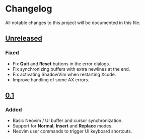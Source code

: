 # Changelog

All notable changes to this project will be documented in this file.

## [Unreleased]

### Fixed

* Fix **Quit** and **Reset** buttons in the error dialogs.
* Fix synchronizing buffers with extra newlines at the end.
* Fix activating ShadowVim when restarting Xcode.
* Improve handling of some AX errors.

## [0.1]

### Added

* Basic Neovim / UI buffer and cursor synchronization.
* Support for **Normal**, **Insert** and **Replace** modes.
* Neovim user commands to trigger UI keyboard shortcuts.

[unreleased]: https://github.com/mickael-menu/ShadowVim/compare/main...HEAD
[0.2]: https://github.com/mickael-menu/ShadowVim/compare/0.1.0...0.2.0
[0.1]: https://github.com/mickael-menu/ShadowVim/tree/0.1.0
